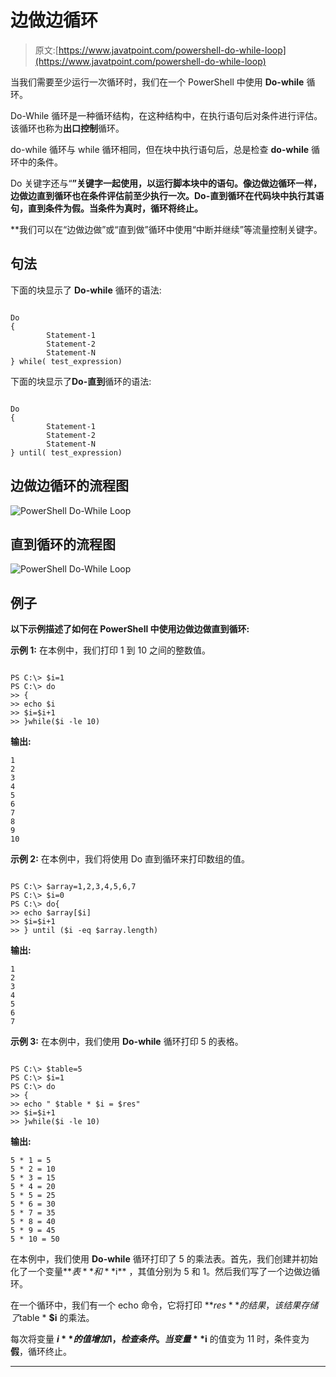 # 边做边循环

> 原文:[https://www.javatpoint.com/powershell-do-while-loop](https://www.javatpoint.com/powershell-do-while-loop)

当我们需要至少运行一次循环时，我们在一个 PowerShell 中使用 **Do-while** 循环。

Do-While 循环是一种循环结构，在这种结构中，在执行语句后对条件进行评估。该循环也称为**出口控制**循环。

do-while 循环与 while 循环相同，但在块中执行语句后，总是检查 **do-while** 循环中的条件。

Do 关键字还与“**”关键字一起使用，以运行脚本块中的语句。像边做边循环一样，**边做边直到**循环也在条件评估前至少执行一次。**Do-直到**循环在代码块中执行其语句，直到条件为假。当条件为真时，循环将终止。**

 **我们可以在“边做边做”或“直到做”循环中使用“中断并继续”等流量控制关键字。

## 句法

下面的块显示了 **Do-while** 循环的语法:

```

Do
{
        Statement-1
        Statement-2
        Statement-N 
} while( test_expression)

```

下面的块显示了**Do-直到**循环的语法:

```

Do
{
        Statement-1
        Statement-2
        Statement-N 
} until( test_expression)

```

## 边做边循环的流程图

![PowerShell Do-While Loop](../Images/fb1051013f6eff703aa6e5372381fd0a.png)

## 直到循环的流程图

![PowerShell Do-While Loop](../Images/fba649ccc8c3ccb0feda6f8a8ec3f1bf.png)

## 例子

**以下示例描述了如何在 PowerShell 中使用边做边做直到循环:**

**示例 1:** 在本例中，我们打印 1 到 10 之间的整数值。

```

PS C:\> $i=1
PS C:\> do
>> {
>> echo $i
>> $i=$i+1
>> }while($i -le 10)

```

**输出:**

```
1
2
3
4
5
6
7
8
9
10

```

**示例 2:** 在本例中，我们将使用 Do 直到循环来打印数组的值。

```

PS C:\> $array=1,2,3,4,5,6,7
PS C:\> $i=0
PS C:\> do{
>> echo $array[$i]
>> $i=$i+1
>> } until ($i -eq $array.length)

```

**输出:**

```
1
2
3
4
5
6
7

```

**示例 3:** 在本例中，我们使用 **Do-while** 循环打印 5 的表格。

```

PS C:\> $table=5
PS C:\> $i=1
PS C:\> do
>> {
>> echo " $table * $i = $res"
>> $i=$i+1
>> }while($i -le 10)

```

**输出:**

```
5 * 1 = 5
5 * 2 = 10
5 * 3 = 15
5 * 4 = 20
5 * 5 = 25
5 * 6 = 30
5 * 7 = 35
5 * 8 = 40
5 * 9 = 45
5 * 10 = 50

```

在本例中，我们使用 **Do-while** 循环打印了 5 的乘法表。首先，我们创建并初始化了一个变量**$表**和 **$i** ，其值分别为 5 和 1。然后我们写了一个边做边循环。

在一个循环中，我们有一个 echo 命令，它将打印 **$res** 的结果，该结果存储了$table * **$i** 的乘法。

每次将变量 **$i** 的值增加 1，检查条件。当变量 **$i** 的值变为 11 时，条件变为**假**，循环终止。

* * ***